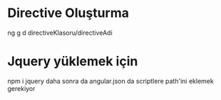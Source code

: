 # Directive Oluşturma
ng g d directiveKlasoru/directiveAdi

# Jquery yüklemek için
npm i jquery
daha sonra da angular.json da scriptlere path'ini eklemek gerekiyor